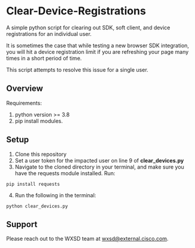 # Clear-Device-Registrations

A simple python script for clearing out SDK, soft client, and device registrations for an individual user.  

It is sometimes the case that while testing a new browser SDK integration, you will hit a device registration limit if you are refreshing your page many times in a short period of time.

This script attempts to resolve this issue for a single user.

## Overview

Requirements:
1. python version >= 3.8
2. pip install modules.

## Setup

1. Clone this repository
2. Set a user token for the impacted user on line 9 of **clear_devices.py**
3. Navigate to the cloned directory in your terminal, and make sure you have the requests module installed. Run:
```
pip install requests
```
4. Run the following in the terminal:
```
python clear_devices.py
```


## Support

Please reach out to the WXSD team at [wxsd@external.cisco.com](mailto:wxsd@external.cisco.com?cc=<your_cec>@cisco.com&subject=RepoName).

